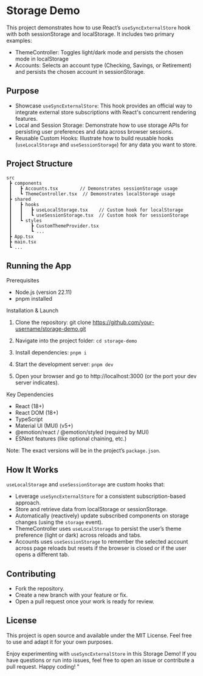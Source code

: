 # Storage Demo

This project demonstrates how to use React’s `useSyncExternalStore` hook with both sessionStorage and localStorage. It includes two primary examples:

- ThemeController: Toggles light/dark mode and persists the chosen mode in localStorage
- Accounts: Selects an account type (Checking, Savings, or Retirement) and persists the chosen account in sessionStorage.

## Purpose

- Showcase `useSyncExternalStore`: This hook provides an official way to integrate external store subscriptions with React's concurrent rendering features.
- Local and Session Storage: Demonstrate how to use storage APIs for persisting user preferences and data across browser sessions.
- Reusable Custom Hooks: Illustrate how to build reusable hooks (`useLocalStorage` and `useSessionStorage`) for any data you want to store.

## Project Structure

```
src
 ┣ components
 ┃   ┣ Accounts.tsx        // Demonstrates sessionStorage usage
 ┃   ┗ ThemeController.tsx  // Demonstrates localStorage usage
 ┣ shared
 ┃   ┣ hooks
 ┃   ┃   ┣ useLocalStorage.tsx    // Custom hook for localStorage
 ┃   ┃   ┗ useSessionStorage.tsx  // Custom hook for sessionStorage
 ┃   ┗ styles
 ┃       ┣ CustomThemeProvider.tsx
 ┃       ┗ ...
 ┣ App.tsx
 ┣ main.tsx
 ┗ ...
```

## Running the App
Prerequisites

- Node.js (version 22.11)
- pnpm installed

Installation & Launch

1. Clone the repository: git clone https://github.com/your-username/storage-demo.git

2. Navigate into the project folder: `cd storage-demo`

3. Install dependencies: `pnpm i`

4. Start the development server: `pnpm dev`

5. Open your browser and go to http://localhost:3000 (or the port your dev server indicates).

Key Dependencies

- React (18+)
- React DOM (18+)
- TypeScript
- Material UI (MUI) (v5+)
- @emotion/react / @emotion/styled (required by MUI)
- ESNext features (like optional chaining, etc.)

Note: The exact versions will be in the project’s `package.json`.

## How It Works

`useLocalStorage` and `useSessionStorage` are custom hooks that:
- Leverage `useSyncExternalStore` for a consistent subscription-based approach.
- Store and retrieve data from localStorage or sessionStorage.
- Automatically (reactively) update subscribed components on storage changes (using the `storage` event).
- ThemeController uses `useLocalStorage` to persist the user’s theme preference (light or dark) across reloads and tabs.
- Accounts uses `useSessionStorage` to remember the selected account across page reloads but resets if the browser is closed or if the user opens a different tab.

## Contributing

- Fork the repository.
- Create a new branch with your feature or fix.
- Open a pull request once your work is ready for review.

## License

This project is open source and available under the MIT License. Feel free to use and adapt it for your own purposes.

Enjoy experimenting with `useSyncExternalStore` in this Storage Demo! If you have questions or run into issues, feel free to open an issue or contribute a pull request. Happy coding! "
